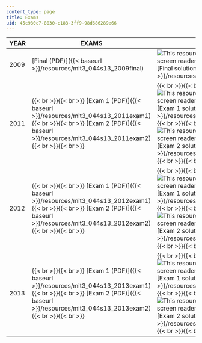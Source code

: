 ```yaml
---
content_type: page
title: Exams
uid: 45c930c7-8030-c183-3ff9-98d686289e66
---
```


| YEAR | EXAMS | SOLUTIONS |
| --- | --- | --- |
| 2009 | [Final (PDF)]({{< baseurl >}}/resources/mit3_044s13_2009final) | ![This resource may not render correctly in a screen reader.](/images/inacessible.gif)[Final solutions (PDF)]({{< baseurl >}}/resources/mit3_044s13_2009finalsolns) |
| 2011 |  {{< br >}}{{< br >}} [Exam 1 (PDF)]({{< baseurl >}}/resources/mit3_044s13_2011exam1) {{< br >}}{{< br >}} [Exam 2 (PDF)]({{< baseurl >}}/resources/mit3_044s13_2011exam2) {{< br >}}{{< br >}}  |  {{< br >}}{{< br >}} ![This resource may not render correctly in a screen reader.](/images/inacessible.gif)[Exam 1 solutions (PDF)]({{< baseurl >}}/resources/mit3_044s13_2011exam1solns) {{< br >}}{{< br >}} ![This resource may not render correctly in a screen reader.](/images/inacessible.gif)[Exam 2 solutions (PDF)]({{< baseurl >}}/resources/mit3_044s13_2011exam2solns) {{< br >}}{{< br >}}  |
| 2012 |  {{< br >}}{{< br >}} [Exam 1 (PDF)]({{< baseurl >}}/resources/mit3_044s13_2012exam1) {{< br >}}{{< br >}} [Exam 2 (PDF)]({{< baseurl >}}/resources/mit3_044s13_2012exam2) {{< br >}}{{< br >}}  |  {{< br >}}{{< br >}} ![This resource may not render correctly in a screen reader.](/images/inacessible.gif)[Exam 1 solutions (PDF)]({{< baseurl >}}/resources/mit3_044s13_2012exam1solns) {{< br >}}{{< br >}} ![This resource may not render correctly in a screen reader.](/images/inacessible.gif)[Exam 2 solutions (PDF)]({{< baseurl >}}/resources/mit3_044s13_2012exam2solns) {{< br >}}{{< br >}}  |
| 2013 |  {{< br >}}{{< br >}} [Exam 1 (PDF)]({{< baseurl >}}/resources/mit3_044s13_2013exam1) {{< br >}}{{< br >}} [Exam 2 (PDF)]({{< baseurl >}}/resources/mit3_044s13_2013exam2) {{< br >}}{{< br >}}  |  {{< br >}}{{< br >}} ![This resource may not render correctly in a screen reader.](/images/inacessible.gif)[Exam 1 solutions (PDF)]({{< baseurl >}}/resources/mit3_044s13_2013exam1solns) {{< br >}}{{< br >}} ![This resource may not render correctly in a screen reader.](/images/inacessible.gif)[Exam 2 solutions (PDF)]({{< baseurl >}}/resources/mit3_044s13_2013exam2solns) {{< br >}}{{< br >}}